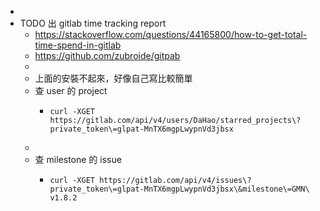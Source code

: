 -
- TODO 出 gitlab time tracking report
	- https://stackoverflow.com/questions/44165800/how-to-get-total-time-spend-in-gitlab
	- https://github.com/zubroide/gitpab
	-
	- 上面的安裝不起來，好像自己寫比較簡單
	- 查 user 的 project
		- ```
		  curl -XGET https://gitlab.com/api/v4/users/DaHao/starred_projects\?private_token\=glpat-MnTX6mgpLwypnVd3jbsx
		  ```
	-
	- 查 milestone 的 issue
		- ```
		  curl -XGET https://gitlab.com/api/v4/issues\?private_token\=glpat-MnTX6mgpLwypnVd3jbsx\&milestone\=GMN\ v1.8.2
		  ```